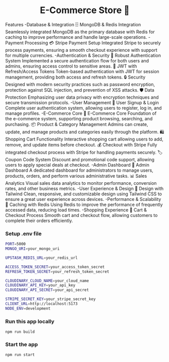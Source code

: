 <h1 align="center">E-Commerce Store 🛒</h1>

Features
-Database & Integration
🗄️ MongoDB & Redis Integration
Seamlessly integrated MongoDB as the primary database with Redis for caching to improve performance and handle large-scale operations.
-Payment Processing
💳 Stripe Payment Setup
Integrated Stripe to securely process payments, ensuring a smooth checkout experience with support for multiple currencies.
-Authentication & Security
🔐 Robust Authentication System
Implemented a secure authentication flow for both users and admins, ensuring access control to sensitive areas.
🔑 JWT with Refresh/Access Tokens
Token-based authentication with JWT for session management, providing both access and refresh tokens.
🔒 Security
Designed with modern security practices such as password encryption, protection against SQL injection, and prevention of XSS attacks.
🛡️ Data Protection
Emphasizing user data privacy with encryption techniques and secure transmission protocols.
-User Management
📝 User Signup & Login
Complete user authentication system, allowing users to register, log in, and manage profiles.
-E-Commerce Core
🛒 E-Commerce Core
Foundation of the e-commerce system, supporting product browsing, searching, and purchasing.
📦 Product & Category Management
Admins can create, update, and manage products and categories easily through the platform.
🛍️ Shopping Cart Functionality
Interactive shopping cart allowing users to add, remove, and update items before checkout.
💰 Checkout with Stripe
Fully integrated checkout process with Stripe for handling payments securely.
🏷️ Coupon Code System
Discount and promotional code support, allowing users to apply special deals at checkout.
-Admin Dashboard
👑 Admin Dashboard
A dedicated dashboard for administrators to manage users, products, orders, and perform various administrative tasks.
📊 Sales Analytics
Visual sales data analytics to monitor performance, conversion rates, and other business metrics.
-User Experience & Design
🎨 Design with Tailwind
Clean, responsive, and customizable design using Tailwind CSS to ensure a great user experience across devices.
-Performance & Scalability
🚀 Caching with Redis
Using Redis to improve the performance of frequently accessed data, reducing load times.
-Shopping Experience
🛒 Cart & Checkout Process
Smooth cart and checkout flow, allowing customers to complete their orders efficiently.

### Setup .env file

```bash
PORT=5000
MONGO_URI=your_mongo_uri

UPSTASH_REDIS_URL=your_redis_url

ACCESS_TOKEN_SECRET=your_access_token_secret
REFRESH_TOKEN_SECRET=your_refresh_token_secret

CLOUDINARY_CLOUD_NAME=your_cloud_name
CLOUDINARY_API_KEY=your_api_key
CLOUDINARY_API_SECRET=your_api_secret

STRIPE_SECRET_KEY=your_stripe_secret_key
CLIENT_URL=http://localhost:5173
NODE_ENV=development
```

### Run this app locally

```shell
npm run build
```

### Start the app

```shell
npm run start
```
